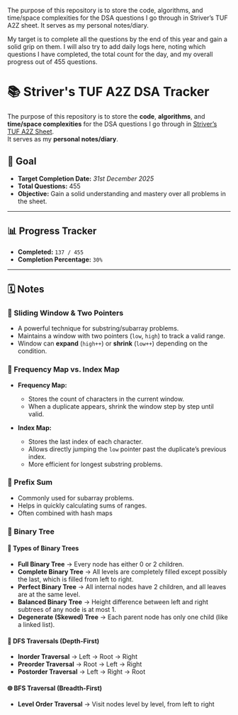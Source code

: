 The purpose of this repository is to store the code, algorithms, and time/space complexities for the DSA questions I go through in Striver’s TUF A2Z sheet.
It serves as my personal notes/diary.

My target is to complete all the questions by the end of this year and gain a solid grip on them. I will also try to add daily logs here, noting which questions I have completed, the total count for the day, and my overall progress out of 455 questions.

# 📚 Striver's TUF A2Z DSA Tracker

The purpose of this repository is to store the **code**, **algorithms**, and **time/space complexities** for the DSA questions I go through in [Striver’s TUF A2Z Sheet](https://takeuforward.org/).  
It serves as my **personal notes/diary**.

## 🎯 Goal

- **Target Completion Date:** _31st December 2025_
- **Total Questions:** 455
- **Objective:** Gain a solid understanding and mastery over all problems in the sheet.

---

## 📊 Progress Tracker

- **Completed:** `137 / 455`
- **Completion Percentage:** `30%`

---

## 🗓 Notes

### 🔹 Sliding Window & Two Pointers

- A powerful technique for substring/subarray problems.
- Maintains a window with two pointers (`low`, `high`) to track a valid range.
- Window can **expand** (`high++`) or **shrink** (`low++`) depending on the condition.

### 🔹 Frequency Map vs. Index Map

- **Frequency Map:**

  - Stores the count of characters in the current window.
  - When a duplicate appears, shrink the window step by step until valid.

- **Index Map:**
  - Stores the last index of each character.
  - Allows directly jumping the `low` pointer past the duplicate’s previous index.
  - More efficient for longest substring problems.

### 🔹 Prefix Sum

- Commonly used for subarray problems.
- Helps in quickly calculating sums of ranges.
- Often combined with hash maps

### 🔹 Binary Tree

#### 📂 Types of Binary Trees

- **Full Binary Tree** → Every node has either 0 or 2 children.
- **Complete Binary Tree** → All levels are completely filled except possibly the last, which is filled from left to right.
- **Perfect Binary Tree** → All internal nodes have 2 children, and all leaves are at the same level.
- **Balanced Binary Tree** → Height difference between left and right subtrees of any node is at most 1.
- **Degenerate (Skewed) Tree** → Each parent node has only one child (like a linked list).

#### 🌳 DFS Traversals (Depth-First)

- **Inorder Traversal** → Left → Root → Right
- **Preorder Traversal** → Root → Left → Right
- **Postorder Traversal** → Left → Right → Root

#### 🌐 BFS Traversal (Breadth-First)

- **Level Order Traversal** → Visit nodes level by level, from left to right
